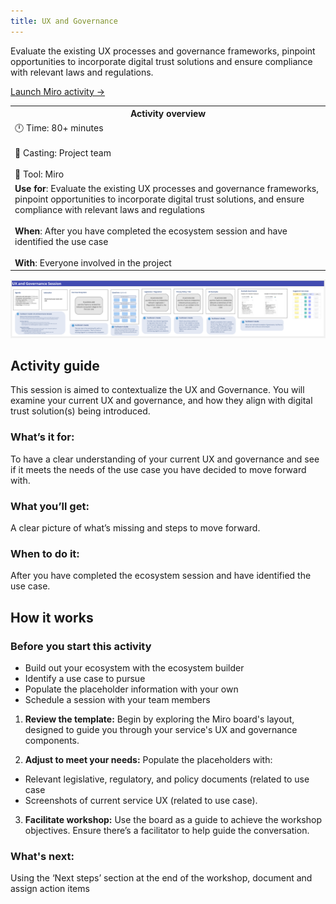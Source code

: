 ```yaml
---
title: UX and Governance
---
```


Evaluate the existing UX processes and governance frameworks, pinpoint opportunities to incorporate digital trust solutions and ensure compliance with relevant laws and regulations.

[Launch Miro activity →](https://miro.com/app/board/uXjVK60_OYg=/)

<table>
	<tr>
    <th>Activity overview</th>
  </tr>
	<tr>
		<td>
            🕛 Time: 80+ minutes <br></br>
			🙌 Casting: Project team <br></br>
			🔨 Tool: Miro
		</td>
	</tr>
	<tr> 
		<td>
				<b>Use for</b>: Evaluate the existing UX processes and governance frameworks, pinpoint opportunities to incorporate digital trust solutions, and ensure compliance with relevant laws and regulations<br></br>
				<b>When</b>: After you have completed the ecosystem session and have identified the use case <br></br>
				<b>With</b>: Everyone involved in the project
		</td>
	</tr>

</table>

![A screenshot of the UX and governance session](static/img/deliverymanual/UX-and-Governance-Session.PNG "A screenshot of the UX and governance session")

## Activity guide
This session is aimed to contextualize the UX and Governance. You will examine your current UX and governance, and how they align with digital trust solution(s) being introduced.

### What’s it for:
To have a clear understanding of your current UX and governance and see if it meets the needs of the use case you have decided to move forward with.

### What you’ll get:
A clear picture of what’s missing and steps to move forward.

### When to do it:
After you have completed the ecosystem session and have identified the use case.

## How it works

### Before you start this activity
-   Build out your ecosystem with the ecosystem builder
-   Identify a use case to pursue
-   Populate the placeholder information with your own
-   Schedule a session with your team members

1.  **Review the template:** 
Begin by exploring the Miro board's layout, designed to guide you through your service's UX and governance components. 

2.  **Adjust to meet your needs:** 
Populate the placeholders with:
- Relevant legislative, regulatory, and policy documents (related to use case
- Screenshots of current service UX (related to use case).

3.  **Facilitate workshop:** 
Use the board as a guide to achieve the workshop objectives. Ensure there’s a facilitator to help guide the conversation.
    
### What's next:
Using the ‘Next steps’ section at the end of the workshop, document and assign action items

